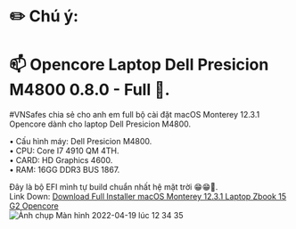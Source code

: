 # ✏️  Chú ý: 
# 📫 Opencore Laptop Dell Presicion M4800 0.8.0 - Full 🥰.              
 
#VNSafes chia sẻ cho anh em full bộ cài đặt macOS Monterey 12.3.1 Opencore dành cho laptop Dell Presicion M4800.

• Cấu hình máy: Dell Presicion M4800.                             
• CPU: Core I7 4910 QM 4TH.                                      
• CARD: HD Graphics 4600.                                        
• RAM: 16GG DDR3 BUS 1867.                     

Đây là bộ EFI mình tự build chuẩn nhất hệ mặt trời 😁😁🤪.                                                  
Link Down: [Download Full Installer macOS Monterey 12.3.1 Laptop Zbook 15 G2 Opencore](https://drive.google.com/drive/u/5/folders/174gz8GFCX3R4FzfKBENAe5GgdIiojsqx)                       
![Ảnh chụp Màn hình 2022-04-19 lúc 12 34 35](https://user-images.githubusercontent.com/103987160/163943326-f0feba96-c7ee-4e5e-8a48-26573a480818.png)
